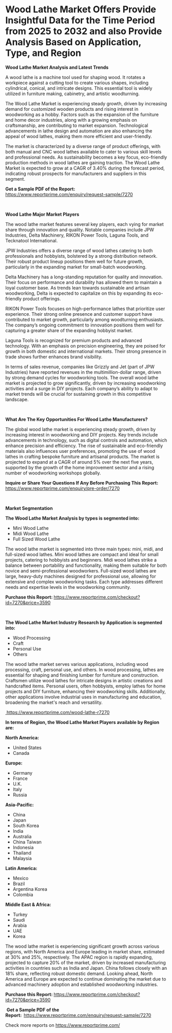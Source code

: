 <p><h1>Wood Lathe Market Offers Provide Insightful Data for the Time Period from 2025 to 2032 and also Provide Analysis Based on Application, Type, and Region</h1></p><p><strong>Wood Lathe Market Analysis and Latest Trends</strong></p>
<p><p>A wood lathe is a machine tool used for shaping wood. It rotates a workpiece against a cutting tool to create various shapes, including cylindrical, conical, and intricate designs. This essential tool is widely utilized in furniture making, cabinetry, and artistic woodturning.</p><p>The Wood Lathe Market is experiencing steady growth, driven by increasing demand for customized wooden products and rising interest in woodworking as a hobby. Factors such as the expansion of the furniture and home decor industries, along with a growing emphasis on craftsmanship, are contributing to market expansion. Technological advancements in lathe design and automation are also enhancing the appeal of wood lathes, making them more efficient and user-friendly.</p><p>The market is characterized by a diverse range of product offerings, with both manual and CNC wood lathes available to cater to various skill levels and professional needs. As sustainability becomes a key focus, eco-friendly production methods in wood lathes are gaining traction. The Wood Lathe Market is expected to grow at a CAGR of 3.40% during the forecast period, indicating robust prospects for manufacturers and suppliers in this segment.</p></p>
<p><strong>Get a Sample PDF of the Report:&nbsp;</strong> <a href="https://www.reportprime.com/enquiry/request-sample/7270?utm_campaign=2731&utm_medium=2&utm_source=Github&utm_content=ia&utm_term=19032025&utm_id=wood-lathe">https://www.reportprime.com/enquiry/request-sample/7270</a></p>
<p>&nbsp;</p>
<p><strong>Wood Lathe Major Market Players</strong></p>
<p><p>The wood lathe market features several key players, each vying for market share through innovation and quality. Notable companies include JPW Industries, Delta Machinery, RIKON Power Tools, Laguna Tools, and Tecknatool International. </p><p>JPW Industries offers a diverse range of wood lathes catering to both professionals and hobbyists, bolstered by a strong distribution network. Their robust product lineup positions them well for future growth, particularly in the expanding market for small-batch woodworking.</p><p>Delta Machinery has a long-standing reputation for quality and innovation. Their focus on performance and durability has allowed them to maintain a loyal customer base. As trends lean towards sustainable and artisan woodworking, Delta is expected to capitalize on this by expanding its eco-friendly product offerings.</p><p>RIKON Power Tools focuses on high-performance lathes that prioritize user experience. Their strong online presence and customer support have contributed to market growth, particularly among woodturning enthusiasts. The company’s ongoing commitment to innovation positions them well for capturing a greater share of the expanding hobbyist market.</p><p>Laguna Tools is recognized for premium products and advanced technology. With an emphasis on precision engineering, they are poised for growth in both domestic and international markets. Their strong presence in trade shows further enhances brand visibility.</p><p>In terms of sales revenue, companies like Grizzly and Jet (part of JPW Industries) have reported revenues in the multimillion-dollar range, driven by strong demand cycles for woodworking tools. The overall wood lathe market is projected to grow significantly, driven by increasing woodworking activities and a surge in DIY projects. Each company’s ability to adapt to market trends will be crucial for sustaining growth in this competitive landscape.</p></p>
<p>&nbsp;</p>
<p><strong>What Are The Key Opportunities For Wood Lathe Manufacturers?</strong></p>
<p><p>The global wood lathe market is experiencing steady growth, driven by increasing interest in woodworking and DIY projects. Key trends include advancements in technology, such as digital controls and automation, which enhance precision and efficiency. The rise of sustainable and eco-friendly materials also influences user preferences, promoting the use of wood lathes in crafting bespoke furniture and artisanal products. The market is projected to expand at a CAGR of around 5% over the next five years, supported by the growth of the home improvement sector and a rising number of woodworking workshops globally.</p></p>
<p><strong>Inquire or Share Your Questions If Any Before Purchasing This Report:</strong> <a href="https://www.reportprime.com/enquiry/pre-order/7270?utm_campaign=2731&utm_medium=2&utm_source=Github&utm_content=ia&utm_term=19032025&utm_id=wood-lathe">https://www.reportprime.com/enquiry/pre-order/7270</a></p>
<p>&nbsp;</p>
<p><strong>Market Segmentation</strong></p>
<p><strong>The Wood Lathe Market Analysis by types is segmented into:</strong></p>
<p><ul><li>Mini Wood Lathe</li><li>Midi Wood Lathe</li><li>Full Sized Wood Lathe</li></ul></p>
<p><p>The wood lathe market is segmented into three main types: mini, midi, and full-sized wood lathes. Mini wood lathes are compact and ideal for small projects, catering to hobbyists and beginners. Midi wood lathes strike a balance between portability and functionality, making them suitable for both novice and semi-professional woodworkers. Full-sized wood lathes are large, heavy-duty machines designed for professional use, allowing for extensive and complex woodworking tasks. Each type addresses different needs and expertise levels in the woodworking community.</p></p>
<p><strong>Purchase this Report:&nbsp;</strong><a href="https://www.reportprime.com/checkout?id=7270&price=3590&utm_campaign=2731&utm_medium=2&utm_source=Github&utm_content=ia&utm_term=19032025&utm_id=wood-lathe">https://www.reportprime.com/checkout?id=7270&price=3590</a></p>
<p>&nbsp;</p>
<p><strong>The Wood Lathe Market Industry Research by Application is segmented into:</strong></p>
<p><ul><li>Wood Processing</li><li>Craft</li><li>Personal Use</li><li>Others</li></ul></p>
<p><p>The wood lathe market serves various applications, including wood processing, craft, personal use, and others. In wood processing, lathes are essential for shaping and finishing lumber for furniture and construction. Craftsmen utilize wood lathes for intricate designs in artistic creations and handcrafted items. Personal users, often hobbyists, employ lathes for home projects and DIY furniture, enhancing their woodworking skills. Additionally, other applications involve industrial uses in manufacturing and education, broadening the market's reach and versatility.</p></p>
<p><a href="https://www.reportprime.com/wood-lathe-r7270?utm_campaign=2731&utm_medium=2&utm_source=Github&utm_content=ia&utm_term=19032025&utm_id=wood-lathe">&nbsp;https://www.reportprime.com/wood-lathe-r7270</a></p>
<p><strong>In terms of Region, the Wood Lathe Market Players available by Region are:</strong></p>
<p>
    <p> <strong> North America: </strong>
        <ul>
            <li>United States</li>
            <li>Canada</li>
        </ul>
        </p> 
    <p> <strong> Europe: </strong>
        <ul>
            <li>Germany</li>
            <li>France</li>
            <li>U.K.</li>
            <li>Italy</li>
            <li>Russia</li>
        </ul>
        </p> 
    <p> <strong> Asia-Pacific: </strong>
        <ul>
            <li>China</li>
            <li>Japan</li>
            <li>South Korea</li>
            <li>India</li>
            <li>Australia</li>
            <li>China Taiwan</li>
            <li>Indonesia</li>
            <li>Thailand</li>
            <li>Malaysia</li>
        </ul>
        </p> 
    <p> <strong> Latin America: </strong>
        <ul>
            <li>Mexico</li>
            <li>Brazil</li>
            <li>Argentina Korea</li>
            <li>Colombia</li>
        </ul>
        </p> 
    <p> <strong> Middle East & Africa: </strong>
        <ul>
            <li>Turkey</li>
            <li>Saudi</li>
            <li>Arabia</li>
            <li>UAE</li>
            <li>Korea</li>
        </ul>
    </p>
    </p>
<p><p>The wood lathe market is experiencing significant growth across various regions, with North America and Europe leading in market share, estimated at 30% and 25%, respectively. The APAC region is rapidly expanding, projected to capture 20% of the market, driven by increased manufacturing activities in countries such as India and Japan. China follows closely with an 18% share, reflecting robust domestic demand. Looking ahead, North America and Europe are expected to continue dominating the market due to advanced machinery adoption and established woodworking industries.</p></p>
<p><strong>Purchase this Report: </strong><a href="https://www.reportprime.com/checkout?id=7270&price=3590&utm_campaign=2731&utm_medium=2&utm_source=Github&utm_content=ia&utm_term=19032025&utm_id=wood-lathe">https://www.reportprime.com/checkout?id=7270&price=3590</a></p>
<p>&nbsp;<strong>Get a Sample PDF of the Report:&nbsp;&nbsp;</strong><a href="https://www.reportprime.com/enquiry/request-sample/7270?utm_campaign=2731&utm_medium=2&utm_source=Github&utm_content=ia&utm_term=19032025&utm_id=wood-lathe">https://www.reportprime.com/enquiry/request-sample/7270</a></p>
<p><strong></strong></p>
<p>Check more reports on <a href="https://www.reportprime.com/?utm_campaign=2731&utm_medium=2&utm_source=Github&utm_content=ia&utm_term=19032025&utm_id=wood-lathe">https://www.reportprime.com/</a></p>